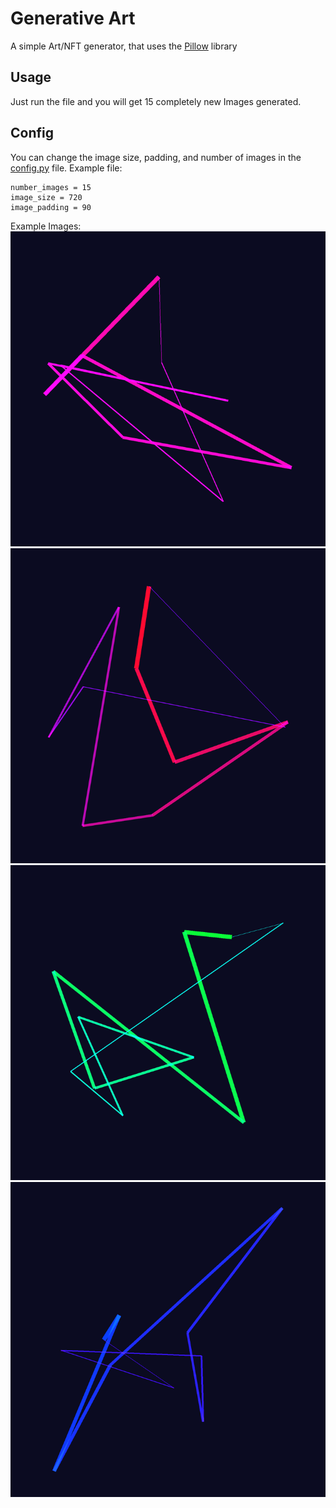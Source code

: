 # Generative Art

A simple Art/NFT generator, that uses the [Pillow](https://pypi.org/project/Pillow/) library

## Usage

Just run the file and you will get 15 completely new Images generated.

## Config
You can change the image size, padding, and number of images in the [config.py](config.py) file.
Example file:
```
number_images = 15
image_size = 720
image_padding = 90
```

Example Images:
![image1](images/image_1.png)
![image2](images/image_8.png)
![image3](images/image_0.png)
![image4](images/image_4.png)
